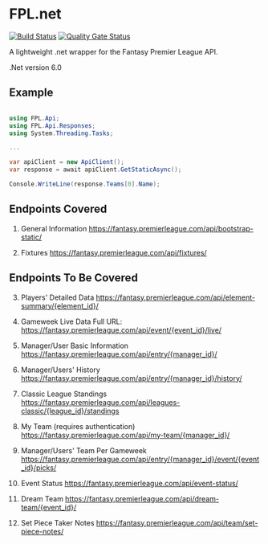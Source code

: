 # FPL.net

[![Build Status](https://dev.azure.com/techtoniq/FPL.net/_apis/build/status/techtoniq.FPL.net?branchName=main)](https://dev.azure.com/techtoniq/FPL.net/_build/latest?definitionId=72&branchName=main)  [![Quality Gate Status](https://sonarcloud.io/api/project_badges/measure?project=Techtoniq_FPL.net&metric=alert_status)](https://sonarcloud.io/summary/new_code?id=Techtoniq_FPL.net)

A lightweight .net wrapper for the Fantasy Premier League API.

.Net version 6.0

## Example

```c#

using FPL.Api;
using FPL.Api.Responses;
using System.Threading.Tasks;

...

var apiClient = new ApiClient();                
var response = await apiClient.GetStaticAsync();

Console.WriteLine(response.Teams[0].Name);
```

## Endpoints Covered

1. General Information
https://fantasy.premierleague.com/api/bootstrap-static/

2. Fixtures
https://fantasy.premierleague.com/api/fixtures/


## Endpoints To Be Covered

3. Players' Detailed Data
https://fantasy.premierleague.com/api/element-summary/{element_id}/

4. Gameweek Live Data
Full URL: https://fantasy.premierleague.com/api/event/{event_id}/live/

5. Manager/User Basic Information
https://fantasy.premierleague.com/api/entry/{manager_id}/

6. Manager/Users' History
https://fantasy.premierleague.com/api/entry/{manager_id}/history/

7. Classic League Standings
https://fantasy.premierleague.com/api/leagues-classic/{league_id}/standings

8. My Team (requires authentication)
https://fantasy.premierleague.com/api/my-team/{manager_id}/

9. Manager/Users' Team Per Gameweek
https://fantasy.premierleague.com/api/entry/{manager_id}/event/{event_id}/picks/

10. Event Status
https://fantasy.premierleague.com/api/event-status/

11. Dream Team
https://fantasy.premierleague.com/api/dream-team/{event_id}/

12. Set Piece Taker Notes
https://fantasy.premierleague.com/api/team/set-piece-notes/

